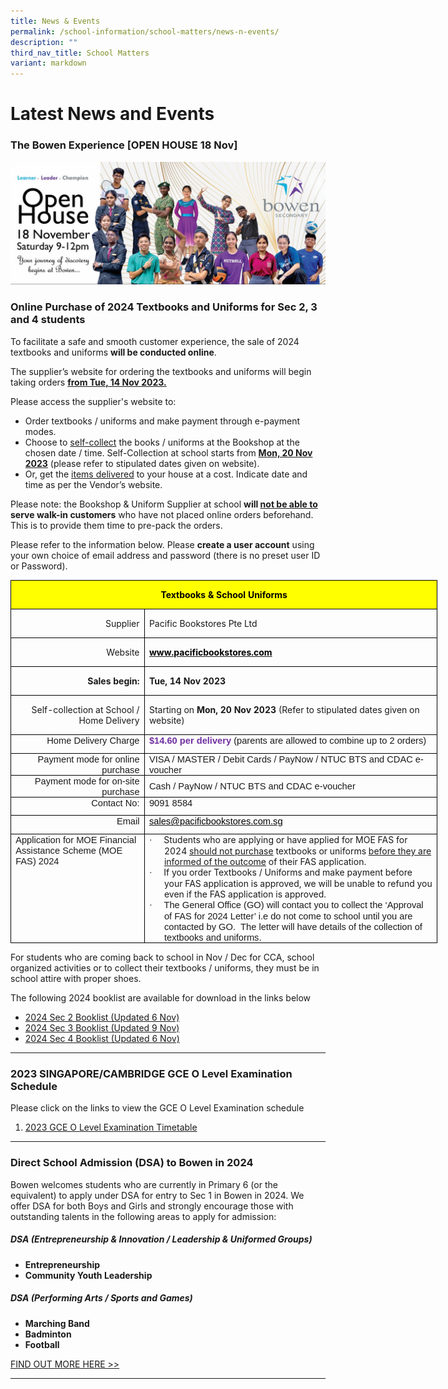 ```yaml
---
title: News & Events
permalink: /school-information/school-matters/news-n-events/
description: ""
third_nav_title: School Matters
variant: markdown
---
```

# Latest News and Events

### The Bowen Experience [OPEN HOUSE 18 Nov]
![](/images/School%20Events/2023/infopic%20bowen%20experience.jpg)

### Online Purchase of 2024 Textbooks and Uniforms for Sec 2, 3 and 4 students
To facilitate a safe and smooth customer experience, the sale of 2024 textbooks and uniforms **will be conducted online**. 

The supplier’s website for ordering the textbooks and uniforms will begin taking orders <u>**from Tue, 14 Nov 2023.** </u>

Please access the supplier's website to:
* Order textbooks / uniforms and make payment through e-payment modes.
* Choose to <u>self-collect</u> the books / uniforms at the Bookshop at the chosen date / time. Self-Collection at school starts from <u><b>Mon, 20 Nov 2023</b></u> (please refer to stipulated dates given on website).
* Or, get the <u>items delivered</u> to your house at a cost.  Indicate date and time as per the Vendor’s website.

Please note: the Bookshop &amp; Uniform Supplier at school <b>will <u>not be able to </u>serve walk-in customers</b> who have not placed online orders beforehand.  This is to provide them time to pre-pack the orders. 

Please refer to the information below. Please <b>create a user account</b> using your own choice of email address and password (there is no preset user ID or Password).

<table style="width:512.5pt;border-collapse:collapse;mso-yfti-tbllook:1184;
 mso-padding-alt:0cm 0cm 0cm 0cm" width="683" cellpadding="0" cellspacing="0" border="0" class="MsoNormalTable"><tbody><tr style="mso-yfti-irow:0;mso-yfti-firstrow:yes;height:15.2pt"><td style="width:512.5pt;border:solid windowtext 1.0pt;
  background:yellow;padding:0cm 5.4pt 0cm 5.4pt;height:15.2pt" valign="top" colspan="2" width="683"><p style="text-align:center" align="center" class="MsoNormal"><b><span style="color:black;mso-color-alt:windowtext;mso-ansi-language:EN-SG">Textbooks &amp; School Uniforms</span></b><b><span style="mso-ansi-language:EN-SG"></span></b></p></td></tr><tr style="mso-yfti-irow:1;height:25.25pt"><td style="width:157.0pt;border:solid windowtext 1.0pt;border-top:
  none;padding:0cm 5.4pt 0cm 5.4pt;height:25.25pt" width="209"><p style="text-align:right" align="right" class="MsoNormal"><span style="mso-ansi-language:EN-SG">Supplier</span></p></td><td style="width:355.5pt;border-top:none;border-left:none;
  border-bottom:solid windowtext 1.0pt;border-right:solid windowtext 1.0pt;
  padding:0cm 5.4pt 0cm 5.4pt;height:25.25pt" width="474"><p class="MsoNormal"><span style="mso-ansi-language:EN-SG">Pacific Bookstores Pte Ltd</span></p></td></tr><tr style="mso-yfti-irow:2;height:21.6pt"><td style="width:157.0pt;border:solid windowtext 1.0pt;border-top:
  none;padding:0cm 5.4pt 0cm 5.4pt;height:21.6pt" width="209"><p style="text-align:right" align="right" class="MsoNormal"><span style="mso-ansi-language:EN-SG">Website</span></p></td><td style="width:355.5pt;border-top:none;border-left:
  none;border-bottom:solid windowtext 1.0pt;border-right:solid windowtext 1.0pt;
  padding:0cm 5.4pt 0cm 5.4pt;height:21.6pt" valign="top" width="474"><p class="MsoNormal"><span lang="EN-US"><a href="http://www.pacificbookstores.com"><b><span style="color:windowtext">www.pacificbookstores.com</span></b></a></span><i><span style="font-size:10.0pt;line-height:107%;mso-ansi-language:EN-SG"></span></i></p></td></tr><tr style="mso-yfti-irow:3;height:21.6pt"><td style="width:157.0pt;border:solid windowtext 1.0pt;border-top:
  none;padding:0cm 5.4pt 0cm 5.4pt;height:21.6pt" width="209"><p style="text-align:right" align="right" class="MsoNormal"><b><span lang="EN-US">Sales begin:</span></b><span style="mso-ansi-language:EN-SG"></span></p></td><td style="width:355.5pt;border-top:none;border-left:
  none;border-bottom:solid windowtext 1.0pt;border-right:solid windowtext 1.0pt;
  padding:0cm 5.4pt 0cm 5.4pt;height:21.6pt" valign="top" width="474"><p class="MsoNormal"><b><span lang="EN-US">Tue, 14 Nov 2023</span></b></p></td></tr><tr style="mso-yfti-irow:4;height:21.6pt"><td style="width:157.0pt;border:solid windowtext 1.0pt;border-top:
  none;padding:0cm 5.4pt 0cm 5.4pt;height:21.6pt" width="209"><p style="text-align:right" align="right" class="MsoNormal"><span lang="EN-US">Self-collection at School / Home Delivery<b></b></span></p></td><td style="width:355.5pt;border-top:none;border-left:
  none;border-bottom:solid windowtext 1.0pt;border-right:solid windowtext 1.0pt;
  padding:0cm 5.4pt 0cm 5.4pt;height:21.6pt" valign="top" width="474"><p class="MsoNormal"><span lang="EN-US">Starting on <b>Mon, 20 Nov 2023 </b>(Refer to stipulated dates given on website)</span></p></td></tr><tr style="mso-yfti-irow:5;height:21.6pt"><td style="width:157.0pt;border:solid windowtext 1.0pt;
  border-top:none;padding:0cm 5.4pt 0cm 5.4pt;height:21.6pt" valign="top" width="209"><p style="margin:0cm;text-align:right" align="right"><span style="font-size:11.0pt;font-family:&quot;Calibri&quot;,sans-serif" lang="EN-US">Home Delivery Charge</span></p></td><td style="width:355.5pt;border-top:none;border-left:
  none;border-bottom:solid windowtext 1.0pt;border-right:solid windowtext 1.0pt;
  padding:0cm 5.4pt 0cm 5.4pt;height:21.6pt" valign="top" width="474"><p style="margin:0cm"><b><span style="font-size:11.0pt;font-family:&quot;Calibri&quot;,sans-serif;
  color:#7030A0;mso-ansi-language:EN-SG">$14.60 per delivery </span></b><span style="font-size:11.0pt;font-family:&quot;Calibri&quot;,sans-serif;mso-ansi-language:
  EN-SG">(parents are allowed to combine up to 2 orders)</span><b><span style="font-size:11.0pt;font-family:&quot;Calibri&quot;,sans-serif;
  color:#7030A0" lang="EN-US"></span></b></p></td></tr><tr style="mso-yfti-irow:6;height:21.6pt"><td style="width:157.0pt;border:solid windowtext 1.0pt;
  border-top:none;padding:0cm 5.4pt 0cm 5.4pt;height:21.6pt" valign="top" width="209"><p style="margin:0cm;text-align:right" align="right"><span style="font-size:11.0pt;font-family:&quot;Calibri&quot;,sans-serif" lang="EN-US">Payment mode for online purchase</span></p></td><td style="width:355.5pt;border-top:none;border-left:none;
  border-bottom:solid windowtext 1.0pt;border-right:solid windowtext 1.0pt;
  padding:0cm 5.4pt 0cm 5.4pt;height:21.6pt" width="474"><p style="margin:0cm"><span style="font-size:11.0pt;font-family:&quot;Calibri&quot;,sans-serif;
  mso-ansi-language:EN-SG">VISA / MASTER / Debit Cards / PayNow / NTUC BTS and CDAC e-voucher</span><span style="font-size:11.0pt;font-family:
  &quot;Calibri&quot;,sans-serif" lang="EN-US"></span></p></td></tr><tr style="mso-yfti-irow:7;height:21.6pt"><td style="width:157.0pt;border:solid windowtext 1.0pt;
  border-top:none;padding:0cm 5.4pt 0cm 5.4pt;height:21.6pt" valign="top" width="209"><p style="margin:0cm;text-align:right" align="right"><span style="font-size:11.0pt;font-family:&quot;Calibri&quot;,sans-serif" lang="EN-US">Payment mode for on-site purchase</span></p></td><td style="width:355.5pt;border-top:none;border-left:none;
  border-bottom:solid windowtext 1.0pt;border-right:solid windowtext 1.0pt;
  padding:0cm 5.4pt 0cm 5.4pt;height:21.6pt" width="474"><p style="margin:0cm"><span style="font-size:11.0pt;font-family:
  &quot;Calibri&quot;,sans-serif" lang="EN-US">Cash / PayNow / </span><span style="font-size:11.0pt;
  font-family:&quot;Calibri&quot;,sans-serif;mso-ansi-language:EN-SG">NTUC BTS and CDAC e-voucher</span><span style="font-size:11.0pt;font-family:&quot;Calibri&quot;,sans-serif" lang="EN-US"></span></p></td></tr><tr style="mso-yfti-irow:8;height:21.6pt"><td style="width:157.0pt;border:solid windowtext 1.0pt;
  border-top:none;padding:0cm 5.4pt 0cm 5.4pt;height:21.6pt" valign="top" width="209"><p style="margin:0cm;text-align:right" align="right"><span style="font-size:11.0pt;font-family:&quot;Calibri&quot;,sans-serif" lang="EN-US">Contact No:</span></p></td><td style="width:355.5pt;border-top:none;border-left:
  none;border-bottom:solid windowtext 1.0pt;border-right:solid windowtext 1.0pt;
  padding:0cm 5.4pt 0cm 5.4pt;height:21.6pt" valign="top" width="474"><p style="margin:0cm"><span style="font-size:11.0pt;font-family:&quot;Calibri&quot;,sans-serif;
  mso-ansi-language:EN-SG">9091 8584</span><span style="font-size:
  11.0pt;font-family:&quot;Calibri&quot;,sans-serif" lang="EN-US"></span></p></td></tr><tr style="mso-yfti-irow:9;height:21.6pt"><td style="width:157.0pt;border:solid windowtext 1.0pt;
  border-top:none;padding:0cm 5.4pt 0cm 5.4pt;height:21.6pt" valign="top" width="209"><p style="margin:0cm;text-align:right" align="right"><span style="font-size:
  11.0pt;font-family:&quot;Calibri&quot;,sans-serif;mso-ansi-language:EN-SG">Email</span><span style="font-size:11.0pt;font-family:&quot;Calibri&quot;,sans-serif" lang="EN-US"></span></p></td><td style="width:355.5pt;border-top:none;border-left:
  none;border-bottom:solid windowtext 1.0pt;border-right:solid windowtext 1.0pt;
  padding:0cm 5.4pt 0cm 5.4pt;height:21.6pt" valign="top" width="474"><p style="margin:0cm"><span lang="EN-US"><a href="mailto:sales@pacificbookstores.com.sg"><span style="font-size:11.0pt;font-family:&quot;Calibri&quot;,sans-serif;color:windowtext;
  mso-ansi-language:EN-SG" lang="EN-SG">sales@pacificbookstores.com.sg</span></a></span><span style="font-size:11.0pt;font-family:&quot;Calibri&quot;,sans-serif" lang="EN-US"></span></p></td></tr><tr style="mso-yfti-irow:10;mso-yfti-lastrow:yes;height:21.6pt"><td style="width:157.0pt;border:solid windowtext 1.0pt;
  border-top:none;padding:0cm 5.4pt 0cm 5.4pt;height:21.6pt" valign="top" width="209"><p style="margin:0cm"><span style="font-size:11.0pt;font-family:&quot;Calibri&quot;,sans-serif;
  mso-ansi-language:EN-SG">Application for MOE Financial Assistance Scheme (MOE FAS) 2024</span></p></td><td style="width:355.5pt;border-top:none;border-left:
  none;border-bottom:solid windowtext 1.0pt;border-right:solid windowtext 1.0pt;
  padding:0cm 5.4pt 0cm 5.4pt;height:21.6pt" valign="top" width="474"><p style="margin-top:0cm;margin-right:0cm;
  margin-bottom:0cm;margin-left:18.0pt;mso-add-space:auto;text-indent:-18.0pt;
  line-height:normal;mso-list:l0 level1 lfo1" class="MsoListParagraphCxSpFirst"><span style="font-family:Symbol;mso-fareast-font-family:Symbol;
  mso-bidi-font-family:Symbol" lang="EN-US"><span style="mso-list:Ignore">·<span style="font:7.0pt &quot;Times New Roman&quot;">&nbsp;&nbsp;&nbsp;&nbsp;&nbsp;&nbsp;&nbsp; </span></span></span><span lang="EN-US">Students who are applying or have applied for MOE FAS for 2024 <u>should not purchase</u> textbooks or uniforms <u>before they are informed of the outcome</u> of their FAS application.&nbsp;</span></p><p style="margin-top:0cm;margin-right:0cm;
  margin-bottom:0cm;margin-left:18.0pt;mso-add-space:auto;text-indent:-18.0pt;
  line-height:normal;mso-list:l0 level1 lfo1" class="MsoListParagraphCxSpLast"><span style="font-family:Symbol;mso-fareast-font-family:Symbol;
  mso-bidi-font-family:Symbol" lang="EN-US"><span style="mso-list:Ignore">·<span style="font:7.0pt &quot;Times New Roman&quot;">&nbsp;&nbsp;&nbsp;&nbsp;&nbsp;&nbsp;&nbsp; </span></span></span><span lang="EN-US">If you order Textbooks / Uniforms and make payment before your FAS application is approved, we will be unable to refund you even if the FAS application is approved.</span></p><p style="margin-top:0cm;margin-right:0cm;margin-bottom:0cm;margin-left:18.0pt;
  text-indent:-18.0pt;mso-list:l0 level1 lfo1"><span style="font-size:11.0pt;font-family:Symbol;mso-fareast-font-family:
  Symbol;mso-bidi-font-family:Symbol" lang="EN-US"><span style="mso-list:Ignore">·<span style="font:7.0pt &quot;Times New Roman&quot;">&nbsp;&nbsp;&nbsp;&nbsp;&nbsp;&nbsp;&nbsp; </span></span></span><span style="font-size:11.0pt;
  font-family:&quot;Calibri&quot;,sans-serif" lang="EN-US">The General Office (GO) will contact you to collect the ‘Approval of FAS for 2024 Letter’ i.e do not come to school until you are contacted by GO. &nbsp;The letter will have details of the collection of textbooks and uniforms.</span></p></td></tr></tbody></table>

For students who are coming back to school in Nov / Dec for CCA, school organized activities or to collect their textbooks / uniforms, they must be in school attire with proper shoes.

The following 2024 booklist are available for download in the links below

*  [2024 Sec 2 Booklist (Updated 6 Nov)](/files/Book%20Lists/2024/2024%20bowen%20s2%20booklist%20ver061123.pdf)
*  [2024 Sec 3 Booklist (Updated 9 Nov)](/files/Book%20Lists/2024/2024%20bowen%20s3%20booklist%20ver091123.pdf)
*  [2024 Sec 4 Booklist (Updated 6 Nov)](/files/Book%20Lists/2024/2024%20bowen%20s4%20booklist%20ver061123.pdf)
  
<hr>

### 2023 SINGAPORE/CAMBRIDGE GCE O Level Examination Schedule
Please click on the links to view the GCE O Level Examination schedule

1.  [2023 GCE O Level Examination Timetable](/files/Examination%20Timetables/2023%20Exam%20Timetables/GCE%20N%20O%20Level/2023%20gce%20o%20exam%20tt.pdf)
  
<hr>

### Direct School Admission (DSA) to Bowen in 2024

Bowen welcomes students who are currently in Primary 6 (or the equivalent) to apply under DSA for entry to Sec 1 in Bowen in 2024.  We offer DSA for both Boys and Girls and strongly encourage those with outstanding talents in the following areas to apply for admission:

##### DSA (Entrepreneurship &amp; Innovation / Leadership &amp; Uniformed Groups)
* <b>Entrepreneurship</b>
* <b>Community Youth Leadership</b>

##### DSA (Performing Arts / Sports and Games)

* <b> Marching Band</b>
* <b>Badminton</b>
* <b>Football</b>

<a href="https://www.bowensec.moe.edu.sg/signature-programmes/direct-school-admission-1/">FIND OUT MORE HERE &gt;&gt;</a>

<hr>